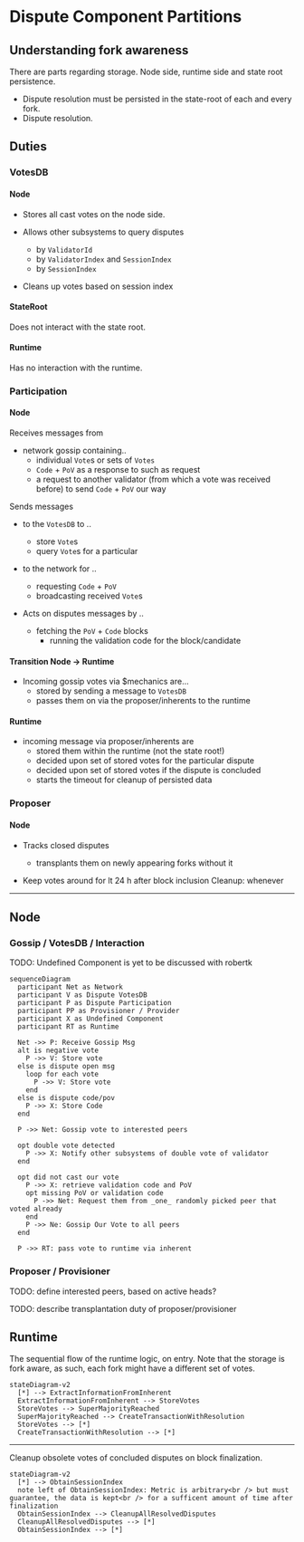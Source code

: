 # Dispute Component Partitions

## Understanding fork awareness

There are parts regarding storage. Node side, runtime side and state root persistence.

* Dispute resolution must be persisted in the state-root of each and every fork.
* Dispute resolution.

## Duties

### VotesDB

#### Node

* Stores all cast votes on the node side.
* Allows other subsystems to query disputes
  * by `ValidatorId`
  * by `ValidatorIndex` and `SessionIndex`
  * by `SessionIndex`

* Cleans up votes based on session index

#### StateRoot

Does not interact with the state root.

#### Runtime

Has no interaction with the runtime.

### Participation

#### Node

Receives messages from

* network gossip containing..
  * individual `Vote`s or sets of `Votes`
  * `Code` + `PoV` as a response to such as request
  * a request to another validator (from which a vote was received before) to send `Code` + `PoV` our way

Sends messages

* to the `VotesDB` to ..
  * store `Vote`s
  * query `Vote`s for a particular

* to the network for ..
  * requesting `Code` + `PoV`
  * broadcasting received `Vote`s

* Acts on disputes messages by ..
  * fetching the `PoV` + `Code` blocks
    * running the validation code for the block/candidate

#### Transition Node -> Runtime

* Incoming gossip votes via $mechanics are...
  * stored by sending a message to `VotesDB`
  * passes them on via the proposer/inherents to the runtime

#### Runtime

* incoming message via proposer/inherents are
  * stored them within the runtime (not the state root!)
  * decided upon set of stored votes for the particular dispute
  * decided upon set of stored votes if the dispute is concluded
  * starts the timeout for cleanup of persisted data

### Proposer

#### Node

* Tracks closed disputes
  * transplants them on newly appearing forks without it


* Keep votes around for lt 24 h after block inclusion
Cleanup: whenever

---

## Node

### Gossip / VotesDB / Interaction

TODO: Undefined Component is yet to be discussed with robertk

```mermaid
sequenceDiagram
  participant Net as Network
  participant V as Dispute VotesDB
  participant P as Dispute Participation
  participant PP as Provisioner / Provider
  participant X as Undefined Component
  participant RT as Runtime

  Net ->> P: Receive Gossip Msg
  alt is negative vote
    P ->> V: Store vote
  else is dispute open msg
    loop for each vote
      P ->> V: Store vote
    end
  else is dispute code/pov
    P ->> X: Store Code
  end

  P ->> Net: Gossip vote to interested peers

  opt double vote detected
    P ->> X: Notify other subsystems of double vote of validator
  end

  opt did not cast our vote
    P ->> X: retrieve validation code and PoV
    opt missing PoV or validation code
      P ->> Net: Request them from _one_ randomly picked peer that voted already
    end
    P ->> Ne: Gossip Our Vote to all peers
  end

  P ->> RT: pass vote to runtime via inherent
```

### Proposer / Provisioner

TODO: define interested peers, based on active heads?

TODO: describe transplantation duty of proposer/provisioner

## Runtime

The sequential flow of the runtime logic, on entry.
Note that the storage is fork aware, as such, each fork might have
a different set of votes.

```mermaid
stateDiagram-v2
  [*] --> ExtractInformationFromInherent
  ExtractInformationFromInherent --> StoreVotes
  StoreVotes --> SuperMajorityReached
  SuperMajorityReached --> CreateTransactionWithResolution
  StoreVotes --> [*]
  CreateTransactionWithResolution --> [*]
```

---

Cleanup obsolete votes of concluded disputes on block finalization.

```mermaid
stateDiagram-v2
  [*] --> ObtainSessionIndex
  note left of ObtainSessionIndex: Metric is arbitrary<br /> but must guarantee, the data is kept<br /> for a sufficent amount of time after finalization
  ObtainSessionIndex --> CleanupAllResolvedDisputes
  CleanupAllResolvedDisputes --> [*]
  ObtainSessionIndex --> [*]
```
